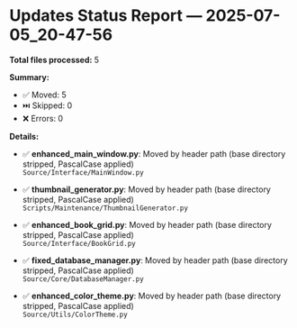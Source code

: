 # Updates Status Report — 2025-07-05_20-47-56

**Total files processed:** 5

**Summary:**
- ✅ Moved: 5
- ⏭️ Skipped: 0
- ❌ Errors: 0

**Details:**

- ✅ **enhanced_main_window.py**: Moved by header path (base directory stripped, PascalCase applied)  
    `Source/Interface/MainWindow.py`

- ✅ **thumbnail_generator.py**: Moved by header path (base directory stripped, PascalCase applied)  
    `Scripts/Maintenance/ThumbnailGenerator.py`

- ✅ **enhanced_book_grid.py**: Moved by header path (base directory stripped, PascalCase applied)  
    `Source/Interface/BookGrid.py`

- ✅ **fixed_database_manager.py**: Moved by header path (base directory stripped, PascalCase applied)  
    `Source/Core/DatabaseManager.py`

- ✅ **enhanced_color_theme.py**: Moved by header path (base directory stripped, PascalCase applied)  
    `Source/Utils/ColorTheme.py`

